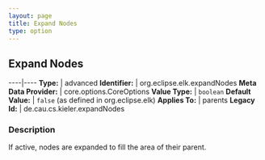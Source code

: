 ```yaml
---
layout: page
title: Expand Nodes
type: option
---
```

## Expand Nodes

----|----
**Type:** | advanced
**Identifier:** | org.eclipse.elk.expandNodes
**Meta Data Provider:** | core.options.CoreOptions
**Value Type:** | `boolean`
**Default Value:** | `false` (as defined in org.eclipse.elk)
**Applies To:** | parents
**Legacy Id:** | de.cau.cs.kieler.expandNodes

### Description

If active, nodes are expanded to fill the area of their parent.
